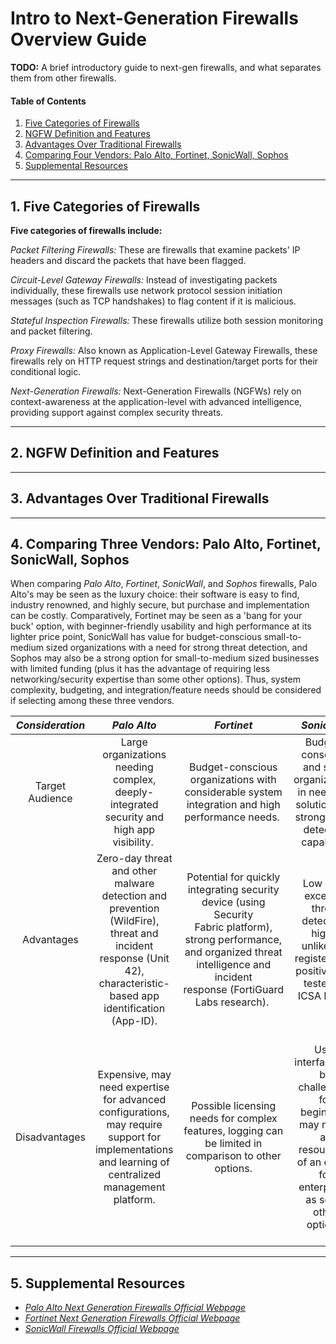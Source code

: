 # Intro to Next-Generation Firewalls Overview Guide

**TODO:** A brief introductory guide to next-gen firewalls, and what separates them from other firewalls.

#### Table of Contents

1. [Five Categories of Firewalls](#categories)
2. [NGFW Definition and Features](#definition)
3. [Advantages Over Traditional Firewalls](#advantages)
4. [Comparing Four Vendors: Palo Alto, Fortinet, SonicWall, Sophos](#comparison)
5. [Supplemental Resources](#supplemental)

<hr />

## 1. <a name="categories">Five Categories of Firewalls</a>

**Five categories of firewalls include:**

*Packet Filtering Firewalls:* These are firewalls that examine packets' IP headers and discard the packets that have been flagged.

*Circuit-Level Gateway Firewalls:* Instead of investigating packets individually, these firewalls use network protocol session initiation messages (such as TCP handshakes) to flag content if it is malicious.

*Stateful Inspection Firewalls:* These firewalls utilize both session monitoring and packet filtering.

*Proxy Firewalls:* Also known as Application-Level Gateway Firewalls, these firewalls rely on HTTP request strings and destination/target ports for their conditional logic.

*Next-Generation Firewalls:* Next-Generation Firewalls (NGFWs) rely on context-awareness at the application-level with advanced intelligence, providing support against complex security threats.

<hr />

## 2. <a name="definition">NGFW Definition and Features</a>

<hr />

## 3. <a name="advantages">Advantages Over Traditional Firewalls</a>

<hr />

## 4. <a name="comparison">Comparing Three Vendors: Palo Alto, Fortinet, SonicWall, Sophos</a>

When comparing *Palo Alto*, *Fortinet*, *SonicWall*, and *Sophos* firewalls, Palo Alto's may be seen as the luxury choice: their software is easy to find, industry renowned, and highly secure, but purchase and implementation can be costly. Comparatively, Fortinet may be seen as a 'bang for your buck' option, with beginner-friendly usability and high performance at its lighter price point, SonicWall has value for budget-conscious small-to-medium sized organizations with a need for strong threat detection, and Sophos may also be a strong option for small-to-medium sized businesses with limited funding (plus it has the advantage of requiring less networking/security expertise than some other options). Thus, system complexity, budgeting, and integration/feature needs should be considered if selecting among these three vendors.

| *Consideration* | *Palo Alto* | *Fortinet* | *SonicWall* | *Sophos* |
| :---: | :---: | :----: | :----: | :----: |
| Target Audience | Large organizations needing complex, deeply-integrated security and high app visibility. | Budget-conscious organizations with considerable system integration and high performance needs. | Budget-conscious and small organizations in need of a solution with strong threat detection capability. | Small-to-medium sized organizations with limited budgets and resources, and possibly less expertise. |
| Advantages | Zero-day threat and other malware detection and prevention (WildFire), threat and incident response (Unit 42), characteristic-based app identification (App-ID). | Potential for quickly integrating security device (using Security Fabric platform), strong performance, and organized threat intelligence and incident response (FortiGuard Labs research). | Low cost, excellent threat detection, highly unlikely to register false positives (as tested by ICSA Labs). | Sophos Central provides beginner-friendly management interface. Less expensive than other options, yet has high availability. |
| Disadvantages | Expensive, may need expertise for advanced configurations, may require support for implementations and learning of centralized management platform. | Possible licensing needs for complex features, logging can be limited in comparison to other options. | User interface can be challenging for beginners, may not be as resourceful of an option for enterprises as some other options. | Capacity for advanced configurations may be limited, and may not be a good fit for larger organization's needs (in comparison to Palo Alto's complex features and Fortinet's Security Fabric). |

<hr />

## 5. <a name="supplemental">Supplemental Resources</a>

* *[Palo Alto Next Generation Firewalls Official Webpage](https://www.paloaltonetworks.com/network-security/next-generation-firewall)*
* *[Fortinet Next Generation Firewalls Official Webpage](https://www.fortinet.com/products/next-generation-firewall)*
* *[SonicWall Firewalls Official Webpage](https://www.sonicwall.com/products/firewalls)*
